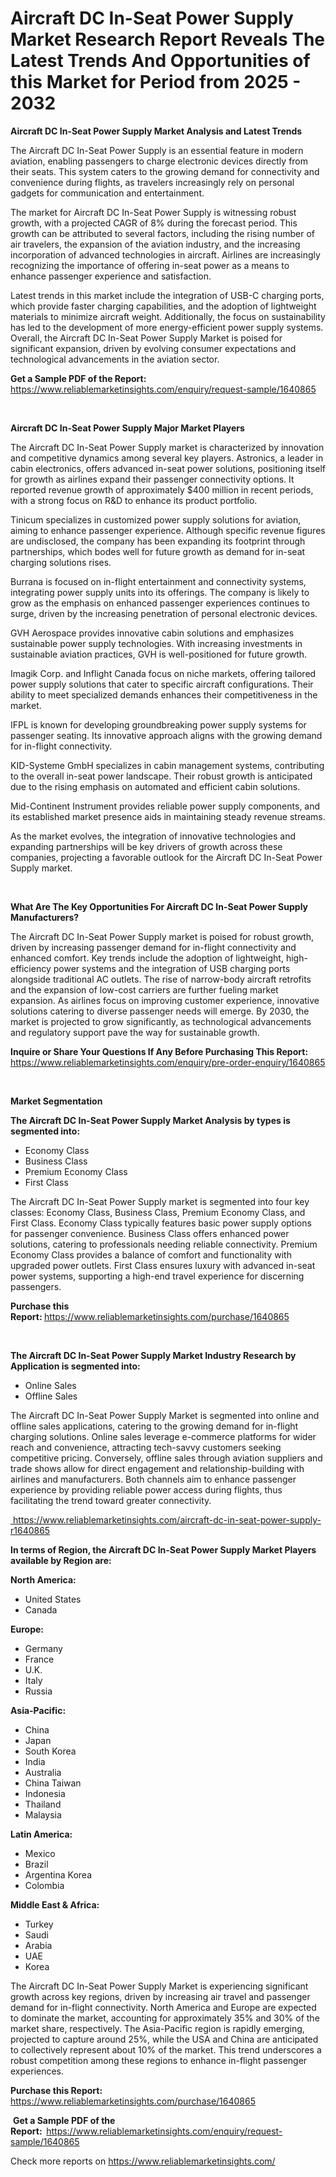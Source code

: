 <p><h1>Aircraft DC In-Seat Power Supply Market Research Report Reveals The Latest Trends And Opportunities of this Market for Period from 2025 - 2032</h1></p><p><strong>Aircraft DC In-Seat Power Supply Market Analysis and Latest Trends</strong></p>
<p><p>The Aircraft DC In-Seat Power Supply is an essential feature in modern aviation, enabling passengers to charge electronic devices directly from their seats. This system caters to the growing demand for connectivity and convenience during flights, as travelers increasingly rely on personal gadgets for communication and entertainment.</p><p>The market for Aircraft DC In-Seat Power Supply is witnessing robust growth, with a projected CAGR of 8% during the forecast period. This growth can be attributed to several factors, including the rising number of air travelers, the expansion of the aviation industry, and the increasing incorporation of advanced technologies in aircraft. Airlines are increasingly recognizing the importance of offering in-seat power as a means to enhance passenger experience and satisfaction.</p><p>Latest trends in this market include the integration of USB-C charging ports, which provide faster charging capabilities, and the adoption of lightweight materials to minimize aircraft weight. Additionally, the focus on sustainability has led to the development of more energy-efficient power supply systems. Overall, the Aircraft DC In-Seat Power Supply Market is poised for significant expansion, driven by evolving consumer expectations and technological advancements in the aviation sector.</p></p>
<p><strong>Get a Sample PDF of the Report:&nbsp;</strong> <a href="https://www.reliablemarketinsights.com/enquiry/request-sample/1640865?utm_campaign=3206&utm_medium=2&utm_source=Github&utm_content=ia&utm_term=07042025&utm_id=aircraft-dc-in-seat-power-supply">https://www.reliablemarketinsights.com/enquiry/request-sample/1640865</a></p>
<p>&nbsp;</p>
<p><strong>Aircraft DC In-Seat Power Supply Major Market Players</strong></p>
<p><p>The Aircraft DC In-Seat Power Supply market is characterized by innovation and competitive dynamics among several key players. Astronics, a leader in cabin electronics, offers advanced in-seat power solutions, positioning itself for growth as airlines expand their passenger connectivity options. It reported revenue growth of approximately $400 million in recent periods, with a strong focus on R&D to enhance its product portfolio.</p><p>Tinicum specializes in customized power supply solutions for aviation, aiming to enhance passenger experience. Although specific revenue figures are undisclosed, the company has been expanding its footprint through partnerships, which bodes well for future growth as demand for in-seat charging solutions rises.</p><p>Burrana is focused on in-flight entertainment and connectivity systems, integrating power supply units into its offerings. The company is likely to grow as the emphasis on enhanced passenger experiences continues to surge, driven by the increasing penetration of personal electronic devices.</p><p>GVH Aerospace provides innovative cabin solutions and emphasizes sustainable power supply technologies. With increasing investments in sustainable aviation practices, GVH is well-positioned for future growth.</p><p>Imagik Corp. and Inflight Canada focus on niche markets, offering tailored power supply solutions that cater to specific aircraft configurations. Their ability to meet specialized demands enhances their competitiveness in the market.</p><p>IFPL is known for developing groundbreaking power supply systems for passenger seating. Its innovative approach aligns with the growing demand for in-flight connectivity.</p><p>KID-Systeme GmbH specializes in cabin management systems, contributing to the overall in-seat power landscape. Their robust growth is anticipated due to the rising emphasis on automated and efficient cabin solutions.</p><p>Mid-Continent Instrument provides reliable power supply components, and its established market presence aids in maintaining steady revenue streams.</p><p>As the market evolves, the integration of innovative technologies and expanding partnerships will be key drivers of growth across these companies, projecting a favorable outlook for the Aircraft DC In-Seat Power Supply market.</p></p>
<p>&nbsp;</p>
<p><strong>What Are The Key Opportunities For Aircraft DC In-Seat Power Supply Manufacturers?</strong></p>
<p><p>The Aircraft DC In-Seat Power Supply market is poised for robust growth, driven by increasing passenger demand for in-flight connectivity and enhanced comfort. Key trends include the adoption of lightweight, high-efficiency power systems and the integration of USB charging ports alongside traditional AC outlets. The rise of narrow-body aircraft retrofits and the expansion of low-cost carriers are further fueling market expansion. As airlines focus on improving customer experience, innovative solutions catering to diverse passenger needs will emerge. By 2030, the market is projected to grow significantly, as technological advancements and regulatory support pave the way for sustainable growth.</p></p>
<p><strong>Inquire or Share Your Questions If Any Before Purchasing This Report:</strong> <a href="https://www.reliablemarketinsights.com/enquiry/pre-order-enquiry/1640865?utm_campaign=3206&utm_medium=2&utm_source=Github&utm_content=ia&utm_term=07042025&utm_id=aircraft-dc-in-seat-power-supply">https://www.reliablemarketinsights.com/enquiry/pre-order-enquiry/1640865</a></p>
<p>&nbsp;</p>
<p><strong>Market Segmentation</strong></p>
<p><strong>The Aircraft DC In-Seat Power Supply Market Analysis by types is segmented into:</strong></p>
<p><ul><li>Economy Class</li><li>Business Class</li><li>Premium Economy Class</li><li>First Class</li></ul></p>
<p><p>The Aircraft DC In-Seat Power Supply market is segmented into four key classes: Economy Class, Business Class, Premium Economy Class, and First Class. Economy Class typically features basic power supply options for passenger convenience. Business Class offers enhanced power solutions, catering to professionals needing reliable connectivity. Premium Economy Class provides a balance of comfort and functionality with upgraded power outlets. First Class ensures luxury with advanced in-seat power systems, supporting a high-end travel experience for discerning passengers.</p></p>
<p><strong>Purchase this Report:&nbsp;</strong><a href="https://www.reliablemarketinsights.com/purchase/1640865?utm_campaign=3206&utm_medium=2&utm_source=Github&utm_content=ia&utm_term=07042025&utm_id=aircraft-dc-in-seat-power-supply">https://www.reliablemarketinsights.com/purchase/1640865</a></p>
<p>&nbsp;</p>
<p><strong>The Aircraft DC In-Seat Power Supply Market Industry Research by Application is segmented into:</strong></p>
<p><ul><li>Online Sales</li><li>Offline Sales</li></ul></p>
<p><p>The Aircraft DC In-Seat Power Supply Market is segmented into online and offline sales applications, catering to the growing demand for in-flight charging solutions. Online sales leverage e-commerce platforms for wider reach and convenience, attracting tech-savvy customers seeking competitive pricing. Conversely, offline sales through aviation suppliers and trade shows allow for direct engagement and relationship-building with airlines and manufacturers. Both channels aim to enhance passenger experience by providing reliable power access during flights, thus facilitating the trend toward greater connectivity.</p></p>
<p><a href="https://www.reliablemarketinsights.com/aircraft-dc-in-seat-power-supply-r1640865?utm_campaign=3206&utm_medium=2&utm_source=Github&utm_content=ia&utm_term=07042025&utm_id=aircraft-dc-in-seat-power-supply">&nbsp;https://www.reliablemarketinsights.com/aircraft-dc-in-seat-power-supply-r1640865</a></p>
<p><strong>In terms of Region, the Aircraft DC In-Seat Power Supply Market Players available by Region are:</strong></p>
<p>
    <p> <strong> North America: </strong>
        <ul>
            <li>United States</li>
            <li>Canada</li>
        </ul>
        </p> 
    <p> <strong> Europe: </strong>
        <ul>
            <li>Germany</li>
            <li>France</li>
            <li>U.K.</li>
            <li>Italy</li>
            <li>Russia</li>
        </ul>
        </p> 
    <p> <strong> Asia-Pacific: </strong>
        <ul>
            <li>China</li>
            <li>Japan</li>
            <li>South Korea</li>
            <li>India</li>
            <li>Australia</li>
            <li>China Taiwan</li>
            <li>Indonesia</li>
            <li>Thailand</li>
            <li>Malaysia</li>
        </ul>
        </p> 
    <p> <strong> Latin America: </strong>
        <ul>
            <li>Mexico</li>
            <li>Brazil</li>
            <li>Argentina Korea</li>
            <li>Colombia</li>
        </ul>
        </p> 
    <p> <strong> Middle East & Africa: </strong>
        <ul>
            <li>Turkey</li>
            <li>Saudi</li>
            <li>Arabia</li>
            <li>UAE</li>
            <li>Korea</li>
        </ul>
    </p>
    </p>
<p><p>The Aircraft DC In-Seat Power Supply Market is experiencing significant growth across key regions, driven by increasing air travel and passenger demand for in-flight connectivity. North America and Europe are expected to dominate the market, accounting for approximately 35% and 30% of the market share, respectively. The Asia-Pacific region is rapidly emerging, projected to capture around 25%, while the USA and China are anticipated to collectively represent about 10% of the market. This trend underscores a robust competition among these regions to enhance in-flight passenger experiences.</p></p>
<p><strong>Purchase this Report: </strong><a href="https://www.reliablemarketinsights.com/purchase/1640865?utm_campaign=3206&utm_medium=2&utm_source=Github&utm_content=ia&utm_term=07042025&utm_id=aircraft-dc-in-seat-power-supply">https://www.reliablemarketinsights.com/purchase/1640865</a></p>
<p>&nbsp;<strong>Get a Sample PDF of the Report:&nbsp;&nbsp;</strong><a href="https://www.reliablemarketinsights.com/enquiry/request-sample/1640865?utm_campaign=3206&utm_medium=2&utm_source=Github&utm_content=ia&utm_term=07042025&utm_id=aircraft-dc-in-seat-power-supply">https://www.reliablemarketinsights.com/enquiry/request-sample/1640865</a></p>
<p><strong></strong></p>
<p>Check more reports on <a href="https://www.reliablemarketinsights.com/?utm_campaign=3206&utm_medium=2&utm_source=Github&utm_content=ia&utm_term=07042025&utm_id=aircraft-dc-in-seat-power-supply">https://www.reliablemarketinsights.com/</a></p>